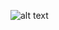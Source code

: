 ![alt text](https://cdn.discordapp.com/attachments/1161307435475148910/1253741774950760498/gob-32.png?ex=6684cd44&is=66837bc4&hm=99d5119e44e2a51d9faab71d5238b76eaf4a18c5cdc06b9d5c8f1e0091d73853&)
